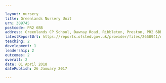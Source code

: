 ```yaml
---

layout: nursery
title: Greenlands Nursery Unit
urn: 309745
postcode: PR2 6BB
address: Greenlands CP School, Dawnay Road, Ribbleton, Preston, PR2 6BB
latestReportUrl: https://reports.ofsted.gov.uk/provider/files/2650941/urn/309745.pdf
teaching: 2
development: 1
leadership: 2
outcomes: 2
overall: 2
date: 01 April 2018 
datePublish: 26 January 2017

---
```

